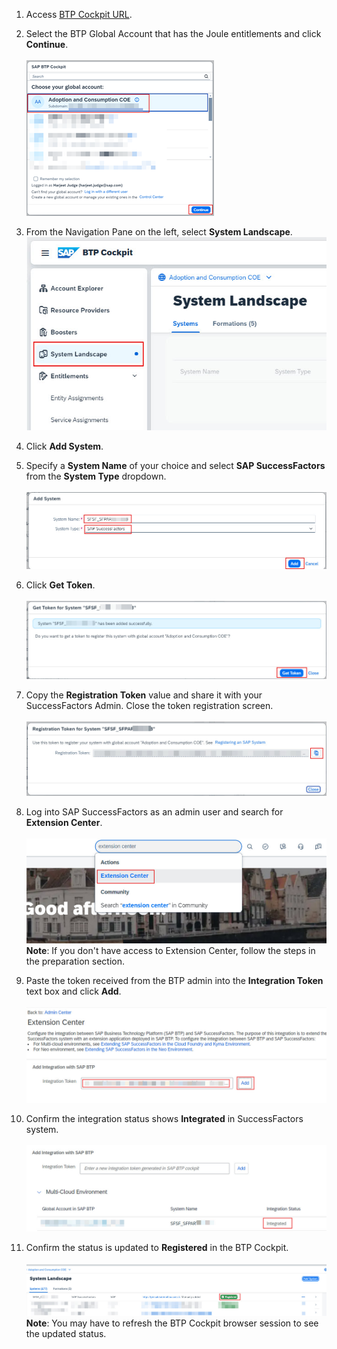 1. Access [BTP Cockpit URL](https://cockpit.btp.cloud.sap).
2. Select the BTP Global Account that has the Joule entitlements and click **Continue**.</br>                       
![run_booster](1.png)

3. From the Navigation Pane on the left, select **System Landscape**.</br> 
![register_system](2.jpg)

4. Click **Add System**.</br>                              
5. Specify a **System Name** of your choice and select **SAP SuccessFactors** from the **System Type** dropdown.</br>  
![register_system](3.jpg)

6. Click **Get Token**.</br>        
![register_system](4.jpg)

7. Copy the **Registration Token** value and share it with your SuccessFactors Admin.  Close the token registration screen.</br>                                                         
![register_system](5.jpg)

8. Log into SAP SuccessFactors as an admin user and search for **Extension Center**.</br>                                                                                                                   
![register_system](6.jpg)
**Note**: If you don't have access to Extension Center, follow the steps in the preparation section.

9. Paste the token received from the BTP admin into the **Integration Token** text box and click **Add**.</br>                                      
![register_system](7.jpg)

10. Confirm the integration status shows **Integrated** in SuccessFactors system.</br>                                                                                                                   
![register_system](8.jpg)

11. Confirm the status is updated to **Registered** in the BTP Cockpit.</br>                                                                                                                   
![register_system](9.jpg)
**Note**: You may have to refresh the BTP Cockpit browser session to see the updated status.
